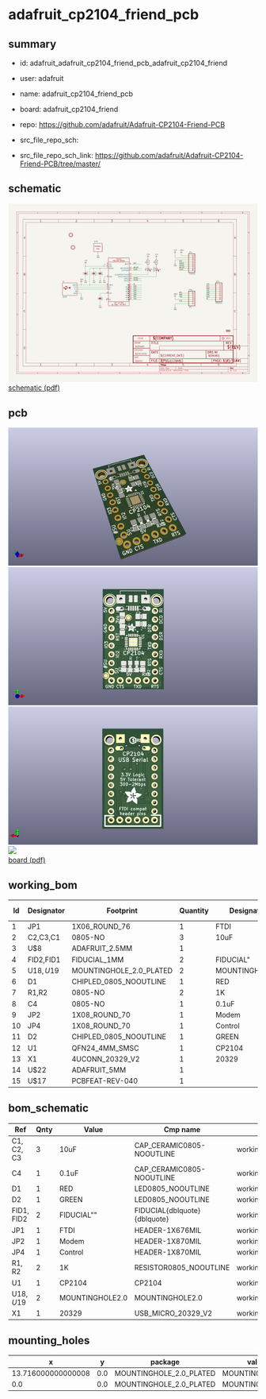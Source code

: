 # adafruit_cp2104_friend_pcb
 
## summary 
* id: adafruit_adafruit_cp2104_friend_pcb_adafruit_cp2104_friend
* user: adafruit
* name: adafruit_cp2104_friend_pcb
* board: adafruit_cp2104_friend
* repo: https://github.com/adafruit/Adafruit-CP2104-Friend-PCB



* src_file_repo_sch: 
* src_file_repo_sch_link: https://github.com/adafruit/Adafruit-CP2104-Friend-PCB/tree/master/

## schematic  
![](working_schematic_600.png)  
[schematic (pdf)](working_schematic.pdf)  

## pcb  
![](working_3d_600.png) 
![](working_3d_front_600.png)  
![](working_3d_back_600.png)  
![](working_600.png)  
[board (pdf)](working.pdf)  

## working_bom
| Id | Designator | Footprint | Quantity | Designation | Supplier and ref |  | None | 
| --- | --- | --- | --- | --- | --- | --- | --- | 
| 1 | JP1 | 1X06_ROUND_76 | 1 | FTDI |  |  | [''] | 
| 2 | C2,C3,C1 | 0805-NO | 3 | 10uF |  |  | [''] | 
| 3 | U$8 | ADAFRUIT_2.5MM | 1 |  |  |  | [''] | 
| 4 | FID2,FID1 | FIDUCIAL_1MM | 2 | FIDUCIAL" |  |  | [''] | 
| 5 | U$18,U$19 | MOUNTINGHOLE_2.0_PLATED | 2 | MOUNTINGHOLE2.0 |  |  | [''] | 
| 6 | D1 | CHIPLED_0805_NOOUTLINE | 1 | RED |  |  | [''] | 
| 7 | R1,R2 | 0805-NO | 2 | 1K |  |  | [''] | 
| 8 | C4 | 0805-NO | 1 | 0.1uF |  |  | [''] | 
| 9 | JP2 | 1X08_ROUND_70 | 1 | Modem |  |  | [''] | 
| 10 | JP4 | 1X08_ROUND_70 | 1 | Control |  |  | [''] | 
| 11 | D2 | CHIPLED_0805_NOOUTLINE | 1 | GREEN |  |  | [''] | 
| 12 | U1 | QFN24_4MM_SMSC | 1 | CP2104 |  |  | [''] | 
| 13 | X1 | 4UCONN_20329_V2 | 1 | 20329 |  |  | [''] | 
| 14 | U$22 | ADAFRUIT_5MM | 1 |  |  |  | [''] | 
| 15 | U$17 | PCBFEAT-REV-040 | 1 |  |  |  | [''] | 


## bom_schematic
| Ref | Qnty | Value | Cmp name | Footprint | Description | Vendor | DNP | 
| --- | --- | --- | --- | --- | --- | --- | --- | 
| C1, C2, C3 | 3 | 10uF | CAP_CERAMIC0805-NOOUTLINE | working:0805-NO |  |  |  | 
| C4 | 1 | 0.1uF | CAP_CERAMIC0805-NOOUTLINE | working:0805-NO |  |  |  | 
| D1 | 1 | RED | LED0805_NOOUTLINE | working:CHIPLED_0805_NOOUTLINE |  |  |  | 
| D2 | 1 | GREEN | LED0805_NOOUTLINE | working:CHIPLED_0805_NOOUTLINE |  |  |  | 
| FID1, FID2 | 2 | FIDUCIAL"" | FIDUCIAL{dblquote}{dblquote} | working:FIDUCIAL_1MM |  |  |  | 
| JP1 | 1 | FTDI | HEADER-1X676MIL | working:1X06_ROUND_76 |  |  |  | 
| JP2 | 1 | Modem | HEADER-1X870MIL | working:1X08_ROUND_70 |  |  |  | 
| JP4 | 1 | Control | HEADER-1X870MIL | working:1X08_ROUND_70 |  |  |  | 
| R1, R2 | 2 | 1K | RESISTOR0805_NOOUTLINE | working:0805-NO |  |  |  | 
| U1 | 1 | CP2104 | CP2104 | working:QFN24_4MM_SMSC |  |  |  | 
| U$18, U$19 | 2 | MOUNTINGHOLE2.0 | MOUNTINGHOLE2.0 | working:MOUNTINGHOLE_2.0_PLATED |  |  |  | 
| X1 | 1 | 20329 | USB_MICRO_20329_V2 | working:4UCONN_20329_V2 |  |  |  | 


## mounting_holes
| x | y | package | value | ref | size | 
| --- | --- | --- | --- | --- | --- | 
| 13.716000000000008 | 0.0 | MOUNTINGHOLE_2.0_PLATED | MOUNTINGHOLE2.0 | U$18 | m3 | 
| 0.0 | 0.0 | MOUNTINGHOLE_2.0_PLATED | MOUNTINGHOLE2.0 | U$19 | m3 | 



